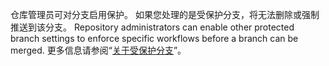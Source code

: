 仓库管理员可对分支启用保护。 如果您处理的是受保护分支，将无法删除或强制推送到该分支。 Repository administrators can enable other protected branch settings to enforce specific workflows before a branch can be merged. 更多信息请参阅“[关于受保护分支](/articles/about-protected-branches)”。
